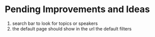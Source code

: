 <!--
This document lists pending improvements and ideas for the Picks site.
Feel free to add or remove entries as the project evolves.
-->
# Pending Improvements and Ideas

1. search bar to look for topics or speakers
2. the default page should show in the url the default filters
   